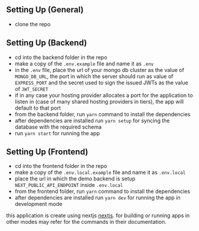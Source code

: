 ## Setting Up (General)

- clone the repo

## Setting Up (Backend)

- cd into the backend folder in the repo
- make a copy of the `.env.example` file and name it as `.env`
- in the `.env` file, place the url of your mongo db cluster as the value of `MONGO_DB_URL`, the port in which the server should run as value of `EXPRESS_PORT` and the secret used to sign the issued JWTs as the value of `JWT_SECRET`
- if in any case your hosting provider allocates a port for the application to listen in (case of many shared hosting providers in tiers), the app will default to that port
- from the backend folder, run `yarn` command to install the dependencies
- after dependencies are installed run `yarn setup` for syncing the database with the required schema
- run `yarn start` for running the app

## Setting Up (Frontend)

- cd into the frontend folder in the repo
- make a copy of the `.env.local.example` file and name it as `.env.local`
- place the url in which the demo backend is setup `NEXT_PUBLIC_API_ENDPOINT` inside `.env.local`
- from the frontend folder, run `yarn` command to install the dependencies
- after dependencies are installed run `yarn dev` for running the app in development mode

this application is create using nextjs [nextjs](https://nextjs.org/). for building or running apps in other modes may refer for the commands in their documentation.
